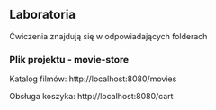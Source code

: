 ## Laboratoria
Ćwiczenia znajdują się w odpowiadających folderach

### Plik projektu - movie-store
Katalog filmów: http://localhost:8080/movies

Obsługa koszyka: http://localhost:8080/cart
